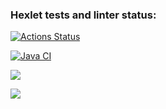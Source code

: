 ### Hexlet tests and linter status:
[![Actions Status](https://github.com/Sanapol/java-project-72/actions/workflows/hexlet-check.yml/badge.svg)](https://github.com/Sanapol/java-project-72/actions)

[![Java CI](https://github.com/Sanapol/java-project-72/actions/workflows/build.yml/badge.svg)](https://github.com/Sanapol/java-project-72/actions/workflows/build.yml)

<a href="https://codeclimate.com/github/Sanapol/java-project-72/maintainability"><img src="https://api.codeclimate.com/v1/badges/23fce8be338ba814972c/maintainability" /></a>

<a href="https://codeclimate.com/github/Sanapol/java-project-72/test_coverage"><img src="https://api.codeclimate.com/v1/badges/23fce8be338ba814972c/test_coverage" /></a>